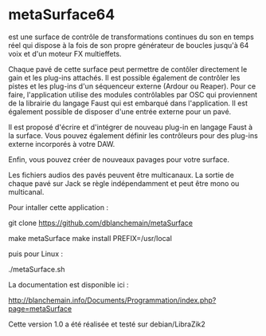 # metaSurface64 
est une surface de contrôle de transformations continues du son en temps réel qui dispose à la fois de son propre générateur de boucles jusqu'à 64 voix et d'un moteur FX multieffets.

Chaque pavé de cette surface peut permettre de contôler directement le gain et les plug-ins attachés. Il est possible également de contrôler les pistes et les plug-ins d'un séquenceur externe (Ardour ou Reaper). Pour ce faire, l'application utilise des modules contrôlables par OSC qui proviennent de la librairie du langage Faust qui est embarqué dans l'application. Il est également possible de disposer d'une entrée externe pour un pavé.

Il est proposé d'écrire et d'intégrer de nouveau plug-in en langage Faust à la surface. Vous pouvez également définir les contrôleurs pour des plug-ins externe incorporés à votre DAW.

Enfin, vous pouvez créer de nouveaux pavages pour votre surface. 

Les fichiers audios des pavés peuvent être multicanaux. La sortie de chaque pavé sur Jack se règle indépendamment et peut être mono ou multicanal.

Pour intaller cette application :

git clone https://github.com/dblanchemain/metaSurface

make metaSurface
make install PREFIX=/usr/local

puis pour Linux :

./metaSurface.sh

La documentation est disponible ici :

http://blanchemain.info/Documents/Programmation/index.php?page=metaSurface

Cette version 1.0 a été réalisée et testé sur debian/LibraZik2
